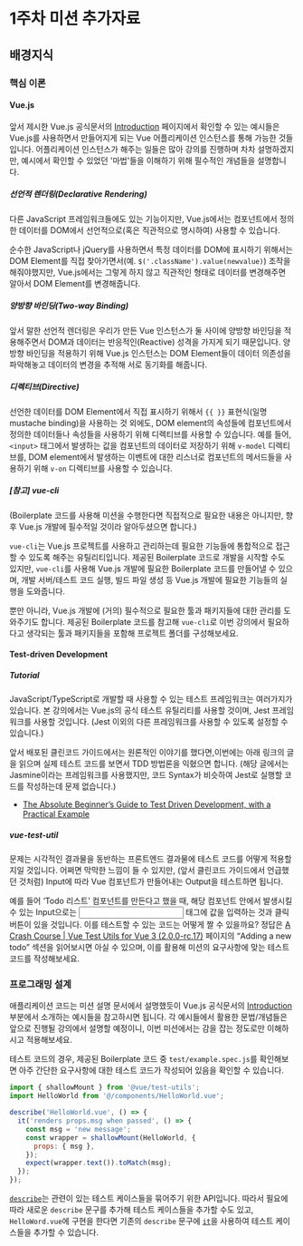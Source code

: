 # 1주차 미션 추가자료

## 배경지식

### 핵심 이론

#### Vue.js

앞서 제시한 Vue.js 공식문서의 [Introduction](https://v3.vuejs.org/guide/introduction.html#what-is-vue-js) 페이지에서 확인할 수 있는 예시들은 Vue.js를 사용하면서 만들어지게 되는 Vue 어플리케이션 인스턴스를 통해 가능한 것들입니다. 어플리케이션 인스턴스가 해주는 일들은 많아 강의를 진행하며 차차 설명하겠지만, 예시에서 확인할 수 있었던 '마법'들을 이해하기 위해 필수적인 개념들을 설명합니다.

##### 선언적 렌더링(Declarative Rendering)

다른 JavaScript 프레임워크들에도 있는 기능이지만, Vue.js에서는 컴포넌트에서 정의한 데이터를 DOM에서 선언적으로(혹은 직관적으로 명시하여) 사용할 수 있습니다.

순수한 JavaScript나 jQuery를 사용하면서 특정 데이터를 DOM에 표시하기 위해서는 DOM Element를 직접 찾아가면서(예. `$('.className').value(newvalue)`) 조작을 해줘야했지만, Vue.js에서는 그렇게 하지 않고 직관적인 형태로 데이터를 변경해주면 알아서 DOM Element를 변경해줍니다. 

##### 양방향 바인딩(Two-way Binding)

앞서 말한 선언적 렌더링은 우리가 만든 Vue 인스턴스가 둘 사이에 양방향 바인딩을 적용해주면서 DOM과 데이터는 반응적인(Reactive) 성격을 가지게 되기 때문입니다. 양방향 바인딩을 적용하기 위해 Vue.js 인스턴스는 DOM Element들이 데이터 의존성을 파악해놓고 데이터의 변경을 추적해 서로 동기화를 해줍니다.

##### 디렉티브(Directive)

선언한 데이터를 DOM Element에서 직접 표시하기 위해서 `{{ }}` 표현식(일명 mustache binding)을 사용하는 것 외에도, DOM element의 속성들에 컴포넌트에서 정의한 데이터들나 속성들을 사용하기 위해 디렉티브를 사용할 수 있습니다. 예를 들어, `<input>` 태그에서 발생하는 값을 컴포넌트의 데이터로 저장하기 위해 `v-model` 디렉티브를, DOM element에서 발생하는 이벤트에 대한 리스너로 컴포넌트의 메서드들을 사용하기 위해 `v-on` 디렉티브를 사용할 수 있습니다.

##### [참고] vue-cli

(Boilerplate 코드를 사용해 미션을 수행한다면 직접적으로 필요한 내용은 아니지만, 향후 Vue.js 개발에 필수적일 것이라 알아두셨으면 합니다.)

`vue-cli`는 Vue.js 프로젝트를 사용하고 관리하는데 필요한 기능들에 통합적으로 접근할 수 있도록 해주는 유틸리티입니다. 제공된 Boilerplate 코드로 개발을 시작할 수도 있지만, `vue-cli`를 사용해 Vue.js 개발에 필요한 Boilerplate 코드를 만들어낼 수 있으며, 개발 서버/테스트 코드 실행, 빌드 파일 생성 등 Vue.js 개발에 필요한 기능들의 실행을 도와줍니다.

뿐만 아니라, Vue.js 개발에 (거의) 필수적으로 필요한 툴과 패키지들에 대한 관리를 도와주기도 합니다. 제공된 Boilerplate 코드를 참고해 `vue-cli`로 이번 강의에서 필요하다고 생각되는 툴과 패키지들을 포함해 프로젝트 폴더를 구성해보세요.

#### Test-driven Development

##### Tutorial

JavaScript/TypeScript로 개발할 때 사용할 수 있는 테스트 프레임워크는 여러가지가 있습니다. 본 강의에서는 Vue.js의 공식 테스트 유틸리티를 사용할 것이며, Jest 프레임워크를 사용할 것입니다. (Jest 이외의 다른 프레임워크를 사용할 수 있도록 설정할 수 있습니다.)

앞서 배포된 클린코드 가이드에서는 원론적인 이야기를 했다면,이번에는 아래 링크의 글을 읽으며 실제 테스트 코드를 보면서 TDD 방법론을 익혔으면 합니다. (해당 글에서는 Jasmine이라는 프레임워크를 사용했지만, 코드 Syntax가 비슷하여 Jest로 실행할 코드를 작성하는데 문제 없습니다.)

- [The Absolute Beginner’s Guide to Test Driven Development, with a Practical Example](https://medium.com/@bethqiang/the-absolute-beginners-guide-to-test-driven-development-with-a-practical-example-c39e73a11631)

##### vue-test-util

문제는 시각적인 결과물을 동반하는 프론트엔드 결과물에 테스트 코드를 어떻게 적용할지일 것입니다. 어쩌면 막막한 느낌이 들 수 있지만, (앞서 클린코드 가이드에서 언급했던 것처럼) Input에 따라 Vue 컴포넌트가 만들어내는 Output을 테스트하면 됩니다.

예를 들어 ‘Todo 리스트’ 컴포넌트를 만든다고 했을 때, 해당 컴포넌트 안에서 발생시킬 수 있는 Input으로는 <input> 태그에 값을 입력하는 것과 클릭 버튼이 있을 것입니다. 이를 테스트할 수 있는 코드는 어떻게 짤 수 있을까요? 정답은 [A Crash Course | Vue Test Utils for Vue 3 (2.0.0-rc.17)](https://next.vue-test-utils.vuejs.org/guide/essentials/a-crash-course.html#adding-a-new-todo) 페이지의 “Adding a new todo” 섹션을 읽어보시면 아실 수 있으며, 이를 활용해 미션의 요구사항에 맞는 테스트 코드를 작성해보세요.

### 프로그래밍 설계

애플리케이션 코드는 미션 설명 문서에서 설명했듯이 Vue.js 공식문서의 [Introduction](https://v3.vuejs.org/guide/introduction.html#what-is-vue-js) 부분에서 소개하는 예시들을 참고하시면 됩니다. 각 예시들에서 활용한 문법/개념들은 앞으로 진행될 강의에서 설명할 예정이니, 이번 미션에서는 감을 잡는 정도로만 이해하시고 적용해보세요.

테스트 코드의 경우, 제공된 Boilerplate 코드 중 `test/example.spec.js`를 확인해보면 아주 간단한 요구사항에 대한 테스트 코드가 작성되어 있음을 확인할 수 있습니다.

```javascript
import { shallowMount } from '@vue/test-utils';
import HelloWorld from '@/components/HelloWorld.vue';

describe('HelloWorld.vue', () => {
  it('renders props.msg when passed', () => {
    const msg = 'new message';
    const wrapper = shallowMount(HelloWorld, {
      props: { msg },
    });
    expect(wrapper.text()).toMatch(msg);
  });
});


```

[`describe`](https://jestjs.io/docs/api#describename-fn)는 관련이 있는 테스트 케이스들을 묶어주기 위한 API입니다. 따라서 필요에 따라 새로운 `describe` 문구를 추가해 테스트 케이스들을 추가할 수도 있고, `HelloWord.vue`에 구현을 한다면 기존의 `describe` 문구에 [`it`](https://jestjs.io/docs/api#testname-fn-timeout)을 사용하여 테스트 케이스들을 추가할 수 있습니다.